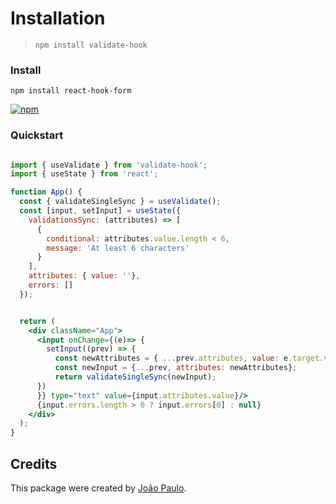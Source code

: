 # Installation
> `npm install validate-hook`

### Install

    npm install react-hook-form

[![npm](https://img.shields.io/npm/l/react-hook-form?style=for-the-badge)](https://github.com/jon1Santos-JS/validate-hook?tab=MIT-1-ov-file#)

### Quickstart


```jsx

import { useValidate } from 'validate-hook';
import { useState } from 'react';

function App() {
  const { validateSingleSync } = useValidate();
  const [input, setInput] = useState({
    validationsSync: (attributes) => [
      {
        conditional: attributes.value.length < 6,
        message: 'At least 6 characters'
      }
    ],
    attributes: { value: ''},
    errors: []
  });


  return (
    <div className="App">
      <input onChange={(e)=> {
        setInput((prev) => {
          const newAttributes = { ...prev.attributes, value: e.target.value};
          const newInput = {...prev, attributes: newAttributes};
          return validateSingleSync(newInput);
      })
      }} type="text" value={input.attributes.value}/>
      {input.errors.length > 0 ? input.errors[0] : null}
    </div>
  );
}

```

## Credits
This package were created by [João Paulo](https://github.com/jon1Santos-JS).